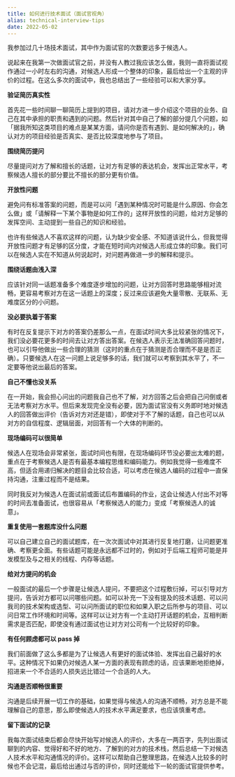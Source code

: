 ```yaml
---
title: 如何进行技术面试（面试官视角）
alias: technical-interview-tips
date: 2022-05-02
---
```


我参加过几十场技术面试，其中作为面试官的次数要远多于候选人。

说起来在我第一次做面试官之前，并没有人教过我应该怎么做，我则一直将面试视作通过一小时左右的沟通，对候选人形成一个整体的印象，最后给出一个主观的评价的过程。在这么多次的面试中，我也总结出了一些经验可以和大家分享。

**验证简历真实性**

首先花一些时间聊一聊简历上提到的项目，请对方进一步介绍这个项目的业务、自己在其中承担的职责和遇到的问题。然后针对其中自己了解的部分提几个问题，如「据我所知这类项目的难点是某某方面，请问你是否有遇到、是如何解决的」，确认对方的项目经验是否真实、是否比较深度地参与了项目。

**围绕简历提问**

尽量提问对方了解和擅长的话题，让对方有足够的表达机会，发挥出正常水平，考察候选人擅长的部分要比不擅长的部分更有价值。

**开放性问题**

避免问有标准答案的问题，而是可以问「遇到某种情况时可能是什么原因、你会怎么做」或「请解释一下某个事物是如何工作的」这样开放性的问题，给对方足够的发挥空间、主动提到一些自己的知识和经验。

也许有些候选人不喜欢这样的问题，认为缺少安全感、不知道该说什么，但我觉得开放性问题才有足够的区分度，才能在短时间内对候选人形成立体的印象。我们可以在候选人实在不知道从何说起时，对问题再做进一步的解释和提示。

**围绕话题由浅入深**

应该针对同一话题准备多个难度逐步增加的问题，让对方回答时思路能够相对流畅，更容易考察对方在这一话题上的深度；反过来应该避免大量零散、无联系、无难度区分的小问题。

**没必要执着于答案**

有时在反复提示下对方的答案仍差那么一点，在面试时间大多比较紧张的情况下，我们没必要花更多的时间去让对方答出答案。在候选人表示无法准确回答问题时，也可以引导他做出一些合理的猜测（这时的重点在于猜测是否合理而不是是否正确）。只要候选人在这一问题上说足够多的话，我们就可以考察到其水平了，不一定要等他说出最后的答案。

**自己不懂也没关系**

在一开始，我会担心问出的问题我自己也不了解，对方回答之后会把自己问倒或者无法考察对方水平。但后来发现完全没有必要，因为面试官没有义务即时地对候选人的回答做出评价（告诉对方对还是错），即使对于不了解的话题，自己也可以从对方的自信程度、逻辑层面，对回答有一个大体的判断的。

**现场编码可以很简单**

候选人在现场会非常紧张，面试时间也有限，在现场编码环节没必要出太难的题，重点在于考察候选人是否有最基本编程思维和编码能力。例如我觉得一些难度不高，但适合用递归解决的题目会比较合适，可以考虑在候选人编码的过程中一直保持沟通，注重过程而不是结果。

同时我反对为候选人在面试前或面试后布置编码的作业，这会让候选人付出不对等的时间去准备面试，也很容易从「考察候选人的能力」变成「考察候选人的诚意」。

**重复使用一套题库没什么问题**

可以自己建立自己的面试题库，在一次次面试中对其进行反复地打磨，让问题更准确、考察更全面。有些话题可能是永远都不过时的，例如对于后端工程师可能是并发模型及与之相关的线程、内存等话题。

**给对方提问的机会**

一般面试的最后一个步骤是让候选人提问，不要把这个过程敷衍掉，可以引导对方提问，告诉对方都可以问哪些问题。如可以补充一下没有提及的技术话题、可以问我司的技术架构或选型、可以问所面试的职位和如果入职之后所参与的项目、可以问日常工作环境和时间等。这样可以让对方有一个主动打开话题的机会，互相判断需求是否匹配，即使没有通过面试也让对方对公司有一个比较好的印象。

**有任何顾虑都可以 pass 掉**

我们前面做了这么多都是为了让候选人有更好的面试体验、发挥出自己最好的水平。这种情况下如果仍对候选人某一方面的表现有顾虑的话，应该果断地拒绝掉，招进来一个不合适的人损失远比错过一个合适的人大。

**沟通是否顺畅很重要**

沟通是后续开展一切工作的基础，如果觉得与候选人的沟通不顺畅，对方总是不能理解自己的意思，那么即使候选人的技术水平满足要求，也应该慎重考虑。

**留下面试的记录**

我每次面试结束后都会尽快开始写对候选人的评价，大多在一两百字，先列出面试聊到的内容、觉得好和不好的地方、了解到的对方的技术栈，然后总结一下对候选人技术水平和沟通情况的评价。这样可以帮助自己整理思路，在候选人比较多的时候也不会记混，最后给出通过与否的评价，同时还能给下一轮的面试官提供参考。
